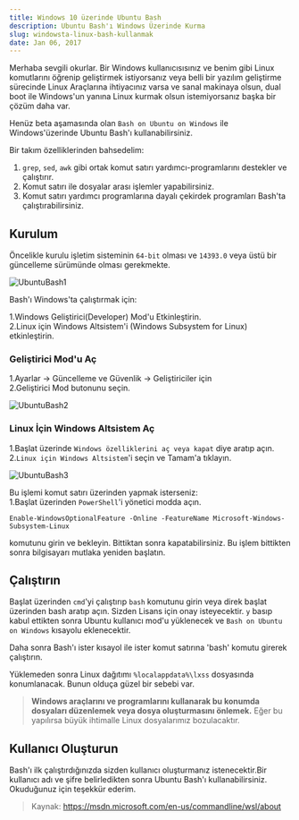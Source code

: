 ```yaml
---
title: Windows 10 üzerinde Ubuntu Bash
description: Ubuntu Bash'ı Windows Üzerinde Kurma
slug: windowsta-linux-bash-kullanmak
date: Jan 06, 2017
---
```


Merhaba sevgili okurlar. Bir Windows kullanıcısısınız ve benim gibi Linux komutlarını öğrenip geliştirmek istiyorsanız veya belli bir yazılım geliştirme sürecinde Linux Araçlarına ihtiyacınız varsa ve sanal makinaya olsun, dual boot ile Windows'un yanına Linux kurmak olsun istemiyorsanız başka bir çözüm daha var.

Henüz beta aşamasında olan `Bash on Ubuntu on Windows` ile Windows'üzerinde Ubuntu Bash'ı kullanabilirsiniz.

Bir takım özelliklerinden bahsedelim:<br>

1. `grep`, `sed`, `awk` gibi ortak komut satırı yardımcı-programlarını destekler ve çalıştırır.<br>
2. Komut satırı ile dosyalar arası işlemler yapabilirsiniz.<br>
3. Komut satırı yardımcı programlarına dayalı çekirdek programları Bash'ta çalıştırabilirsiniz.<br>

## Kurulum

Öncelikle kurulu işletim sisteminin `64-bit` olması ve `14393.0` veya üstü bir güncelleme sürümünde olması gerekmekte.<br>

![UbuntuBash1](../../../../../images/ubuntubash1.jpg)

Bash'ı Windows'ta çalıştırmak için:

1.Windows Geliştirici(Developer) Mod'u Etkinleştirin.<br>
2.Linux için Windows Altsistem'i (Windows Subsystem for Linux) etkinleştirin.

### Geliştirici Mod'u Aç

1.Ayarlar -> Güncelleme ve Güvenlik -> Geliştiriciler için<br>
2.Geliştirici Mod butonunu seçin.<br>

![UbuntuBash2](../../../../../images/ubuntubash1.jpg)

### Linux İçin Windows Altsistem Aç

1.Başlat üzerinde `Windows özelliklerini aç veya kapat` diye aratıp açın.<br> 2.`Linux için Windows Altsistem`'i seçin ve Tamam'a tıklayın.<br>

![UbuntuBash3](../../../../../images/ubuntubash1.jpg)

Bu işlemi komut satırı üzerinden yapmak isterseniz:
<br>1.Başlat üzerinden `PowerShell`'i yönetici modda açın.

```
Enable-WindowsOptionalFeature -Online -FeatureName Microsoft-Windows-Subsystem-Linux
```

komutunu girin ve bekleyin. Bittiktan sonra kapatabilirsiniz.
Bu işlem bittikten sonra bilgisayarı mutlaka yeniden başlatın.

## Çalıştırın

Başlat üzerinden `cmd`'yi çalıştırıp `bash` komutunu girin veya direk başlat üzerinden bash aratıp açın.
Sizden Lisans için onay isteyecektir. `y` basıp kabul ettikten sonra Ubuntu kullanıcı mod'u yüklenecek ve `Bash on Ubuntu on Windows` kısayolu eklenecektir.

Daha sonra Bash'ı ister kısayol ile ister komut satırına 'bash' komutu girerek çalıştırın.

Yüklemeden sonra Linux dağıtımı `%localappdata%\lxss` dosyasında konumlanacak. Bunun olduça güzel bir sebebi var.

> <p sytle="font-size:20px;"><b>Windows araçlarını ve programlarını kullanarak bu konumda dosyaları düzenlemek veya dosya oluşturmasını önlemek.</b> Eğer bu yapılırsa büyük ihtimalle Linux dosyalarımız bozulacaktır.</p>

## Kullanıcı Oluşturun

Bash'ı ilk çalıştırdığınızda sizden kullanıcı oluşturmanız istenecektir.Bir kullanıcı adı ve şifre belirledikten sonra Ubuntu Bash'ı kullanabilirsiniz. Okuduğunuz için teşekkür ederim.

> Kaynak: https://msdn.microsoft.com/en-us/commandline/wsl/about
